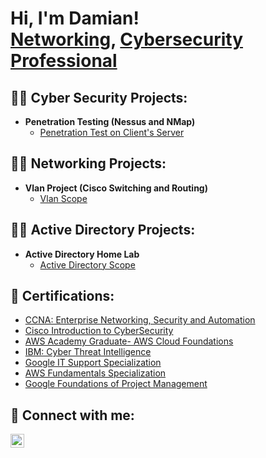 <h1>Hi, I'm Damian! <br/><a href="https://github.com/DamianMcGovernPortfolio">Networking</a>, <a href="https://www.linkedin.com/in/damian-mc-govern-ab9433193/">Cybersecurity Professional</a>

<h2>👨‍💻 Cyber Security Projects:</h2>

- <b>Penetration Testing (Nessus and NMap)</b>
  - [Penetration Test on Client's Server](https://github.com/joshmadakor1/Algorithms-Practice)

<h2>👨‍💻 Networking Projects:</h2>

- <b>Vlan Project (Cisco Switching and Routing)</b>
  - [Vlan Scope](https://github.com/joshmadakor1/Algorithms-Practice)

<h2>👨‍💻 Active Directory Projects:</h2>

- <b>Active Directory Home Lab</b>
  - [Active Directory Scope](https://github.com/joshmadakor1/Algorithms-Practice)
  
<h2> 📝 Certifications:</h2>

- [CCNA: Enterprise Networking, Security and Automation](https://www.credly.com/badges/30f56de6-bb57-4e18-9605-f711c8a38d9a?source=linked_in_profile)
- [Cisco Introduction to CyberSecurity](https://www.credly.com/badges/f8cc2835-2d49-4f05-9993-724b92e5e1ca?source=linked_in_profile)
- [AWS Academy Graduate- AWS Cloud Foundations](https://www.credly.com/badges/c01baff2-15f5-4e01-a633-9a59c0f69bdc?source=linked_in_profile)
- [IBM: Cyber Threat Intelligence](https://www.coursera.org/account/accomplishments/certificate/ZZB2R64LMJE6)
- [Google IT Support Specialization](https://www.coursera.org/account/accomplishments/specialization/certificate/T6X4W762GH7D)
- [AWS Fundamentals Specialization](https://www.coursera.org/account/accomplishments/specialization/certificate/B5ZJWAQ9JNQH)
- [Google Foundations of Project Management](https://www.coursera.org/account/accomplishments/certificate/DSH7ZPKF7TT8)


<h2> 🤳 Connect with me:</h2>


[<img align="left" alt="DamianMcGovern | LinkedIn" width="22px" src="https://cdn.jsdelivr.net/npm/simple-icons@v3/icons/linkedin.svg" />][linkedin]


[linkedin]: https://www.linkedin.com/in/damian-mc-govern-ab9433193/




